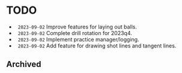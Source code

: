 # TODO
- ` 2023-09-02` Improve features for laying out balls.
- ` 2023-09-02` Complete drill rotation for 2023q4.
- ` 2023-09-02` Implement practice manager/logging.
- ` 2023-09-02` Add feature for drawing shot lines and tangent lines.


## Archived
